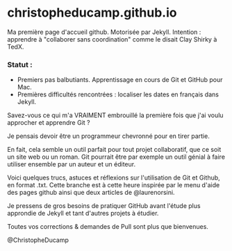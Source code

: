 christopheducamp.github.io
==========================

Ma première page d'accueil github. Motorisée par Jekyll. 
Intention : apprendre à "collaborer sans coordination" comme le disait Clay Shirky à TedX.

### Statut : 
- Premiers pas balbutiants. Apprentissage en cours de Git et GitHub pour Mac. 
- Premières difficultés rencontrées : localiser les dates en français dans Jekyll.


Savez-vous ce qui m'a VRAIMENT embrouillé la première fois que j'ai voulu approcher et apprendre Git ?  

Je pensais devoir être un programmeur chevronné pour en tirer partie.

En fait, cela semble un outil parfait pour tout projet collaboratif, que ce soit un site web ou un roman. Git pourrait être par exemple un outil génial à faire utiliser ensemble par un auteur et un éditeur.

Voici quelques trucs, astuces et réflexions sur l'utilisation de Git et Github, en format .txt. Cette branche est à cette heure inspirée par le menu d'aide des pages github ainsi que deux articles de @laurenorsini. 

Je pressens de gros besoins de pratiquer GitHub avant l'étude plus approndie de Jekyll et tant d'autres projets à étudier.

Toutes vos corrections & demandes de Pull sont plus que bienvenues.

@ChristopheDucamp 


